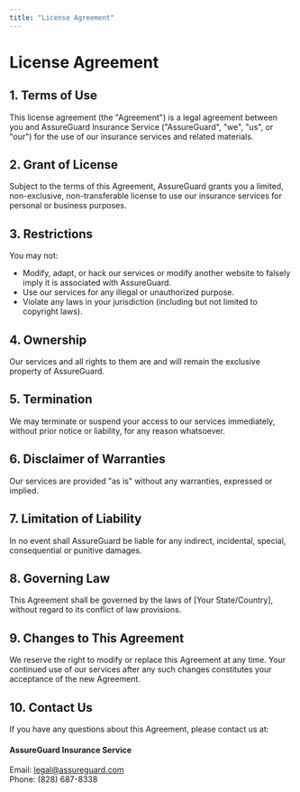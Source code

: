 ```yaml
---
title: "License Agreement"
---
```


# License Agreement

## 1. Terms of Use

This license agreement (the "Agreement") is a legal agreement between you and AssureGuard Insurance Service ("AssureGuard", "we", "us", or "our") for the use of our insurance services and related materials.

## 2. Grant of License

Subject to the terms of this Agreement, AssureGuard grants you a limited, non-exclusive, non-transferable license to use our insurance services for personal or business purposes.

## 3. Restrictions

You may not:

- Modify, adapt, or hack our services or modify another website to falsely imply it is associated with AssureGuard.
- Use our services for any illegal or unauthorized purpose.
- Violate any laws in your jurisdiction (including but not limited to copyright laws).

## 4. Ownership

Our services and all rights to them are and will remain the exclusive property of AssureGuard.

## 5. Termination

We may terminate or suspend your access to our services immediately, without prior notice or liability, for any reason whatsoever.

## 6. Disclaimer of Warranties

Our services are provided "as is" without any warranties, expressed or implied.

## 7. Limitation of Liability

In no event shall AssureGuard be liable for any indirect, incidental, special, consequential or punitive damages.

## 8. Governing Law

This Agreement shall be governed by the laws of [Your State/Country], without regard to its conflict of law provisions.

## 9. Changes to This Agreement

We reserve the right to modify or replace this Agreement at any time. Your continued use of our services after any such changes constitutes your acceptance of the new Agreement.

## 10. Contact Us

If you have any questions about this Agreement, please contact us at:

#### AssureGuard Insurance Service  
Email: legal@assureguard.com  
Phone: (828) 687-8338